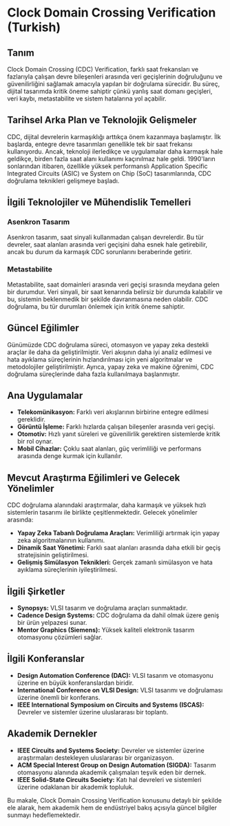 # Clock Domain Crossing Verification (Turkish)

## Tanım

Clock Domain Crossing (CDC) Verification, farklı saat frekansları ve fazlarıyla çalışan devre bileşenleri arasında veri geçişlerinin doğruluğunu ve güvenilirliğini sağlamak amacıyla yapılan bir doğrulama sürecidir. Bu süreç, dijital tasarımda kritik öneme sahiptir çünkü yanlış saat domanı geçişleri, veri kaybı, metastabilite ve sistem hatalarına yol açabilir.

## Tarihsel Arka Plan ve Teknolojik Gelişmeler

CDC, dijital devrelerin karmaşıklığı arttıkça önem kazanmaya başlamıştır. İlk başlarda, entegre devre tasarımları genellikle tek bir saat frekansı kullanıyordu. Ancak, teknoloji ilerledikçe ve uygulamalar daha karmaşık hale geldikçe, birden fazla saat alanı kullanımı kaçınılmaz hale geldi. 1990'ların sonlarından itibaren, özellikle yüksek performanslı Application Specific Integrated Circuits (ASIC) ve System on Chip (SoC) tasarımlarında, CDC doğrulama teknikleri gelişmeye başladı.

## İlgili Teknolojiler ve Mühendislik Temelleri

### Asenkron Tasarım

Asenkron tasarım, saat sinyali kullanmadan çalışan devrelerdir. Bu tür devreler, saat alanları arasında veri geçişini daha esnek hale getirebilir, ancak bu durum da karmaşık CDC sorunlarını beraberinde getirir.

### Metastabilite

Metastabilite, saat domainleri arasında veri geçişi sırasında meydana gelen bir durumdur. Veri sinyali, bir saat kenarında belirsiz bir durumda kalabilir ve bu, sistemin beklenmedik bir şekilde davranmasına neden olabilir. CDC doğrulama, bu tür durumları önlemek için kritik öneme sahiptir.

## Güncel Eğilimler

Günümüzde CDC doğrulama süreci, otomasyon ve yapay zeka destekli araçlar ile daha da geliştirilmiştir. Veri akışının daha iyi analiz edilmesi ve hata ayıklama süreçlerinin hızlandırılması için yeni algoritmalar ve metodolojiler geliştirilmiştir. Ayrıca, yapay zeka ve makine öğrenimi, CDC doğrulama süreçlerinde daha fazla kullanılmaya başlanmıştır.

## Ana Uygulamalar

- **Telekomünikasyon:** Farklı veri akışlarının birbirine entegre edilmesi gereklidir.
- **Görüntü İşleme:** Farklı hızlarda çalışan bileşenler arasında veri geçişi.
- **Otomotiv:** Hızlı yanıt süreleri ve güvenilirlik gerektiren sistemlerde kritik bir rol oynar.
- **Mobil Cihazlar:** Çoklu saat alanları, güç verimliliği ve performans arasında denge kurmak için kullanılır.

## Mevcut Araştırma Eğilimleri ve Gelecek Yönelimler

CDC doğrulama alanındaki araştırmalar, daha karmaşık ve yüksek hızlı sistemlerin tasarımı ile birlikte çeşitlenmektedir. Gelecek yönelimler arasında:

- **Yapay Zeka Tabanlı Doğrulama Araçları:** Verimliliği artırmak için yapay zeka algoritmalarının kullanımı.
- **Dinamik Saat Yönetimi:** Farklı saat alanları arasında daha etkili bir geçiş stratejisinin geliştirilmesi.
- **Gelişmiş Simülasyon Teknikleri:** Gerçek zamanlı simülasyon ve hata ayıklama süreçlerinin iyileştirilmesi.

## İlgili Şirketler

- **Synopsys:** VLSI tasarım ve doğrulama araçları sunmaktadır.
- **Cadence Design Systems:** CDC doğrulama da dahil olmak üzere geniş bir ürün yelpazesi sunar.
- **Mentor Graphics (Siemens):** Yüksek kaliteli elektronik tasarım otomasyonu çözümleri sağlar.

## İlgili Konferanslar

- **Design Automation Conference (DAC):** VLSI tasarım ve otomasyonu üzerine en büyük konferanslardan biridir.
- **International Conference on VLSI Design:** VLSI tasarımı ve doğrulaması üzerine önemli bir konferans.
- **IEEE International Symposium on Circuits and Systems (ISCAS):** Devreler ve sistemler üzerine uluslararası bir toplantı.

## Akademik Dernekler

- **IEEE Circuits and Systems Society:** Devreler ve sistemler üzerine araştırmaları destekleyen uluslararası bir organizasyon.
- **ACM Special Interest Group on Design Automation (SIGDA):** Tasarım otomasyonu alanında akademik çalışmaları teşvik eden bir dernek.
- **IEEE Solid-State Circuits Society:** Katı hal devreleri ve sistemleri üzerine odaklanan bir akademik topluluk.

Bu makale, Clock Domain Crossing Verification konusunu detaylı bir şekilde ele alarak, hem akademik hem de endüstriyel bakış açısıyla güncel bilgiler sunmayı hedeflemektedir.